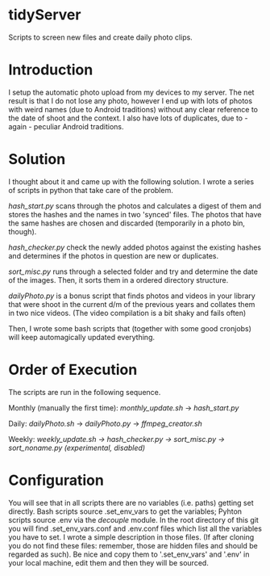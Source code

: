 # tidyServer
Scripts to screen new files and create daily photo clips.


# Introduction #

I setup the automatic photo upload from my devices to my server. The net result is that I do not lose any photo, however I end up with lots of photos with weird names (due to Android traditions) without any clear reference to the date of shoot and the context. I also have lots of duplicates, due to - again - peculiar Android traditions.

# Solution #

I thought about it and came up with the following solution. I wrote a series of scripts in python that take care of the problem. 

_hash_start.py_ scans through the photos and calculates a digest of them and stores the hashes and the names in two 'synced' files. The photos that have the same hashes are chosen and discarded (temporarily in a photo bin, though).

_hash_checker.py_ check the newly added photos against the existing hashes and determines if the photos in question are new or duplicates. 

_sort_misc.py_ runs through a selected folder and try and determine the date of the images. Then, it sorts them in a ordered directory structure.

_dailyPhoto.py_ is a bonus script that finds photos and videos in your library that were shoot in the current d/m of the previous years and collates them in two nice videos. (The video compilation is a bit shaky and fails often)

Then, I wrote some bash scripts that (together with some good cronjobs) will keep automagically updated everything.

# Order of Execution #

The scripts are run in the following sequence.

Monthly (manually the first time): _monthly_update.sh_ -> _hash_start.py_

Daily: _dailyPhoto.sh_ -> _dailyPhoto.py_ -> _ffmpeg_creator.sh_

Weekly: _weekly_update.sh -> hash_checker.py -> sort_misc.py -> sort_noname.py (experimental, disabled)_

# Configuration #

You will see that in all scripts there are no variables (i.e. paths) getting set directly. Bash scripts source .set_env_vars to get the variables; Pyhton scripts source .env via the _decouple_ module. In the root directory of this git you will find .set_env_vars.conf and .env.conf files which list all the variables you have to set. I wrote a simple description in those files. (If after cloning you do not find these files: remember, those are hidden files and should be regarded as such). Be nice and copy them to '.set_env_vars' and '.env' in your local machine, edit them and then they will be sourced.
